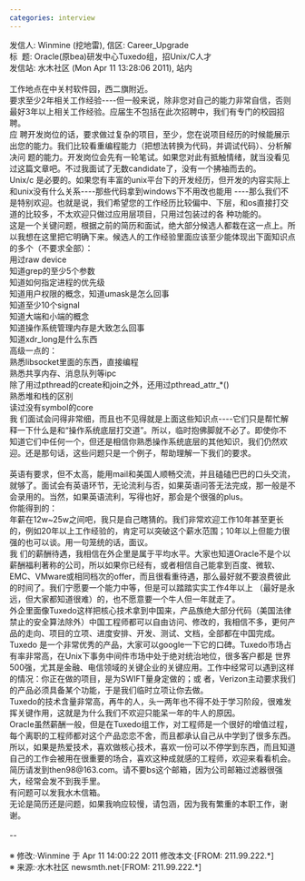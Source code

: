 ```yaml
---
categories: interview
---
```

<div>发信人: Winmine (挖地雷), 信区: Career_Upgrade<br />标 &nbsp;题: Oracle(原bea)研发中心Tuxedo组，招Unix/C人才<br />发信站: 水木社区 (Mon Apr 11 13:28:06 2011), 站内<br /><br />工作地点在中关村软件园，西二旗附近。<br />要求至少2年相关工作经验----但一般来说，除非您对自己的能力非常自信，否则最好3年以上相关工作经验。应届生不包括在此次招聘中，我们有专门的校园招聘。<br />应 聘开发岗位的话，要求做过复杂的项目，至少，您在说项目经历的时候能展示出您的能力。我们比较看重编程能力（把想法转换为代码，并调试代码）、分析解决问 题的能力。开发岗位会先有一轮笔试。如果您对此有抵触情绪，就当没看见过这篇文章吧。不过我面试了无数candidate了，没有一个拂袖而去的。<br />Unix/c 是必要的。如果您有丰富的unix平台下的开发经历，但开发的内容实际上和unix没有什么关系----那些代码拿到windows下不用改也能用 ----那么我们不是特别欢迎。也就是说，我们希望您的工作经历比较偏中、下层，和os直接打交道的比较多，不太欢迎只做过应用层项目，只用过包装过的各 种功能的。<br />这是一个关键问题，根据之前的简历和面试，绝大部分候选人都栽在这一点上。所以我想在这里把它明确下来。候选人的工作经验里面应该至少能体现出下面知识点的多个（不要求全部）：<br />用过raw device<br />知道grep的至少5个参数<br />知道如何指定进程的优先级<br />知道用户权限的概念，知道umask是怎么回事<br />知道至少10个signal<br />知道大端和小端的概念<br />知道操作系统管理内存是大致怎么回事<br />知道xdr_long是什么东西<br />高级一点的：<br />熟悉libsocket里面的东西，直接编程<br />熟悉共享内存、消息队列等ipc<br />除了用过pthread的create和join之外，还用过pthread_attr_*()<br />熟悉堆和栈的区别<br />读过没有symbol的core<br />我 们面试会问得非常细，而且也不见得就是上面这些知识点----它们只是帮忙解释一下什么是和&#8220;操作系统底层打交道&#8221;。所以，临时抱佛脚就不必了。即使你不 知道它们中任何一个，但还是相信你熟悉操作系统底层的其他知识，我们仍然欢迎。还是那句话，这些问题只是一个例子，帮助理解一下我们的要求。<br /><br />英语有要求，但不太高，能用mail和美国人顺畅交流，并且磕磕巴巴的口头交流，就够了。面试会有英语环节，无论流利与否，如果英语问答无法完成，那一般是不会录用的。当然，如果英语流利，写得也好，那会是个很强的plus。<br />你能得到的：<br />年薪在12w~25w之间吧，我只是自己瞎猜的。我们非常欢迎工作10年甚至更长的，例如20年以上工作经验的，肯定可以突破这个薪水范围；10年以上但能力很强的也可以谈。用一句笼统的话，面议。<br />我 们的薪酬待遇，我相信在外企里是属于平均水平。大家也知道Oracle不是个以薪酬福利著称的公司，所以如果你已经有，或者相信自己能拿到百度、微软、 EMC、VMware或相同档次的offer，而且很看重待遇，那么最好就不要浪费彼此的时间了。我们宁愿要一个能力中等，但是可以踏踏实实工作4年以上 （最好是永远，但大家都知道很难）的，也不愿意要一个牛人但一年就走了。<br />外企里面像Tuxedo这样把核心技术拿到中国来，产品族绝大部分代码（美国法律禁止的安全算法除外）中国工程师都可以自由访问、修改的，我相信不多，更何产品的走向、项目的立项、进度安排、开发、测试、文档，全部都在中国完成。<br />Tuxedo 是一个非常优秀的产品，大家可以google一下它的口碑。Tuxedo市场占有率非常高，在Unix下事务中间件市场中处于绝对统治地位，很多客户都是 世界500强，尤其是金融、电信领域的关键企业的关键应用。工作中经常可以遇到这样的情况：你正在做的项目，是为SWIFT量身定做的；或 者，Verizon主动要求我们的产品必须具备某个功能，于是我们临时立项让你去做。<br />Tuxedo的技术含量非常高，再牛的人，头一两年也不得不处于学习阶段，很难发挥关键作用，这就是为什么我们不欢迎只能呆一年的牛人的原因。<br />Oracle虽然薪酬一般，但是在Tuxedo组工作，对工程师是一个很好的增值过程，每个离职的工程师都对这个产品恋恋不舍，而且都承认自己从中学到了很多东西。<br />所以，如果是热爱技术，喜欢做核心技术，喜欢一份可以不停学到东西，而且知道自己的工作会被用在很重要的场合，喜欢这种成就感的工程师，欢迎来看看机会。<br />简历请发到then98@163.com。请不要bs这个邮箱，因为公司邮箱过滤器很强大，经常会发不到我手里。<br />有问题可以发我水木信箱。<br />无论是简历还是问题，如果我响应较慢，请包涵，因为我有繁重的本职工作，谢谢。<br /><br />--<br /><br />&#8251; 修改:&#183;Winmine 于 Apr 11 14:00:22 2011 修改本文&#183;[FROM: 211.99.222.*]<br />&#8251; 来源:&#183;水木社区 newsmth.net&#183;[FROM: 211.99.222.*]</div>